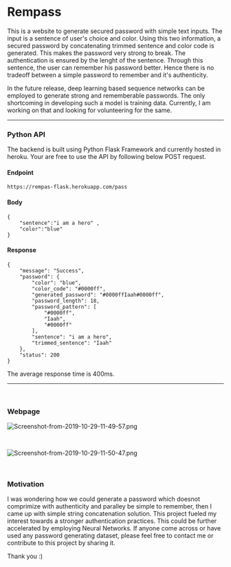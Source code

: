 # Rempass



This is a website to generate secured password with simple text inputs. The input is a sentence of user's choice and color. Using this two information, a secured password by concatenating trimmed sentence and color code is generated. This makes the password very strong to break. The authentication is ensured by the lenght of the sentence. Through this sentence, the user can remember his password better. Hence there is no tradeoff between a simple password to remember and it's authenticity. 

In the future release, deep learning based sequence networks can be employed to generate strong and rememberable passwords. The only shortcoming in developing such a model is training data. Currently, I am working on that and looking for volunteering for the same. 



---



### Python API


The backend is built using Python Flask Framework and currently hosted in heroku. Your are free to use the API by following below POST request. 



#### Endpoint
```
https://rempas-flask.herokuapp.com/pass
```


#### Body
```
{
	"sentence":"i am a hero" ,
	"color":"blue"
}
```

#### Response
```
{
    "message": "Success",
    "password": {
        "color": "blue",
        "color_code": "#0000ff",
        "generated_password": "#0000ffIaah#0000ff",
        "password_length": 18,
        "password_pattern": [
            "#0000ff",
            "Iaah",
            "#0000ff"
        ],
        "sentence": "i am a hero",
        "trimmed_sentence": "Iaah"
    },
    "status": 200
}
```


The average response time is 400ms.

---



<br>

### Webpage 

![Screenshot-from-2019-10-29-11-49-57.png](https://i.postimg.cc/kMHhxWMg/Screenshot-from-2019-10-29-11-49-57.png)



<br>


![Screenshot-from-2019-10-29-11-50-47.png](https://i.postimg.cc/gcyH0Rw7/Screenshot-from-2019-10-29-11-50-47.png)



<br>


### Motivation


I was wondering how we could generate a password which doesnot comprimize with authenticity and paralley be simple to remember, then I came up with simple string concatenation solution. This project fueled my interest towards a stronger authentication practices. This could be further accelerated by employing Neural Networks. If anyone come across or have used any password generating dataset, please feel free to contact me or contribute to this project by sharing it. 


Thank you :)




